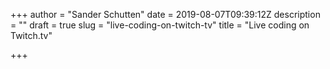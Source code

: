 +++
author = "Sander Schutten"
date = 2019-08-07T09:39:12Z
description = ""
draft = true
slug = "live-coding-on-twitch-tv"
title = "Live coding on Twitch.tv"

+++




